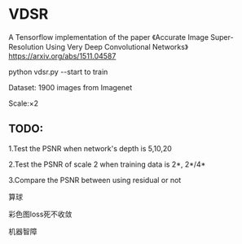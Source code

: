 # VDSR
A Tensorflow implementation of the paper 《Accurate Image Super-Resolution Using Very Deep Convolutional Networks》
https://arxiv.org/abs/1511.04587

python vdsr.py --start to train

Dataset: 1900 images from Imagenet

Scale:×2

## TODO:
1.Test the PSNR when network's depth is 5,10,20

2.Test the PSNR of scale 2 when training data is 2*, 2*/4*

3.Compare the PSNR between using residual or not

算球

彩色图loss死不收敛

机器智障
